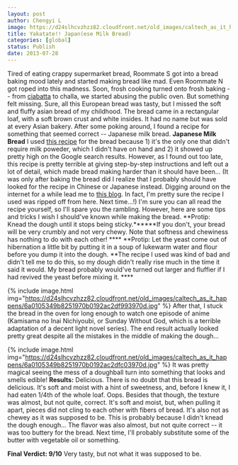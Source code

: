```yaml
---
layout: post
author: Chengyi L
image: https://d24slhcvzhzz82.cloudfront.net/old_images/caltech_as_it_happens/6a0105349b8251970b0192ac2b9221970d.jpg
title: Yakatate!! Japan(ese Milk Bread)
categories: [global]
status: Publish
date: 2013-07-28
---
```


Tired of eating crappy supermarket bread, Roommate S got into a bread baking mood lately and started making bread like mad. Even Roommate N got roped into this madness. Soon, frosh cooking turned onto frosh baking -- from <a href="https://korenainthekitchen.com/2013/04/17/ciabatta-bread/" rel="bookmark" title="CiabattaBread">ciabatta</a> to challa, we started abusing the public oven. 
 But something felt missing. Sure, all this European bread was tasty, but I missed the soft and fluffy asian bread of my childhood. The bread came in a rectangular loaf, with a soft brown crust and white insides. It had no name but was sold at every Asian bakery. After some poking around, I found a recipe for something that seemed correct -- Japanese milk bread. 
**Japanese Milk Bread**
I used <a href="https://www.the350degreeoven.com/2011/09/japanese-hawaiian/japanese-milk-bread-tangzhong-or-water-roux-method/" target="_self">this recipe</a> for the bread because 1) it's the only one that didn't require milk poweder, which I didn't have on hand and 2) it showed up pretty high on the Google search results. However, as I found out too late, this recipe is pretty terrible at giving step-by-step instructions and left out a lot of detail, which made bread making harder than it should have been... 
(It was only after baking the bread did I realize that I probably 
should have looked for the recipe in Chinese or Japanese instead. 
Digging around on the internet for a while lead me to <a href="https://en.christinesrecipes.com/2010/10/hokkaido-milk-toast-japanese-style.html" target="_self">this blog</a>. In fact, I'm pretty sure the recipe I used was ripped off from here. Next time...!)
I'm sure you can all read the recipe yourself, so I'll spare you the rambling. However, here are some tips and tricks I wish I should've known while making the bread. 
**Protip: Knead the dough until it stops being sticky.******If you don't, your bread will be very crumbly and not very chewy. Note that softness and chewiness has nothing to do with each other! ****
**Protip: Let the yeast come out of hibernation a little bit by putting it in a soup of lukewarm water and flour before you dump it into the dough. **The recipe I used was kind of bad and didn't tell me to do this, so my dough didn't really rise much in the time it said it would. My bread probably would've turned out larger and fluffier if I had revived the yeast before mixing it. ****


{% include image.html img="https://d24slhcvzhzz82.cloudfront.net/old_images/caltech_as_it_happens/6a0105349b8251970b0192ac2df993970d.jpg" %}
After that, I stuck the bread in the oven for long enough to watch one episode of anime (Kamisama no Inai Nichiyoubi, or Sunday Without God, which is a terrible adaptation of a decent light novel series). The end result actually looked pretty great despite all the mistakes in the middle of making the dough...


{% include image.html img="https://d24slhcvzhzz82.cloudfront.net/old_images/caltech_as_it_happens/6a0105349b8251970b0192ac2dfc03970d.jpg" %}
It was pretty magical seeing the mess of a doughball turn into something that looks and smells edible!
**Results:**
Delicious. There is no doubt that this bread is delicious. It's soft and moist with a hint of sweetness, and, before I knew it, I had eaten 1/4th of the whole loaf. Oops. 
Besides that though, the texture was almost, but not quite, correct. It's soft and moist, but, when pulling it apart, pieces did not cling to each other with fibers of bread. It's also not as chewey as it was supposed to be. This is probably because I didn't knead the dough enough... 
The flavor was also almost, but not quite correct -- it was too buttery for the bread. Next time, I'll probably substitute some of the butter with vegetable oil or something.

**Final Verdict: 9/10** Very tasty, but not what it was supposed to be. 
